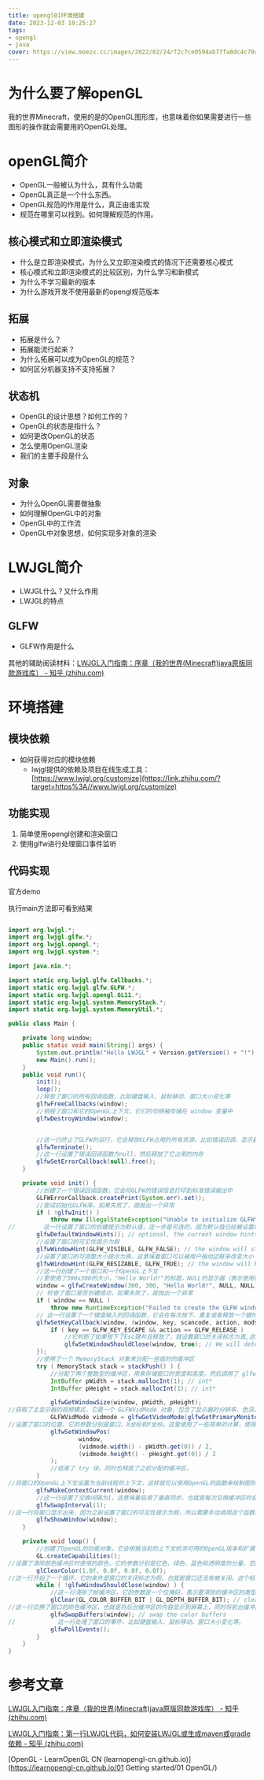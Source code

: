 ```yaml
---
title: opengl01环境搭建
date: 2023-12-03 10:25:27
tags:
- opengl
- java
cover: https://view.moezx.cc/images/2022/02/24/f2c7ce0594ab77fa8dc4c70d5379c8ea.png
---
```




# 为什么要了解openGL

我的世界Minecraft，使用的是的OpenGL图形库，也意味着你如果需要进行一些图形的操作就会需要用的OpenGL处理。

# openGL简介

- OpenGL一般被认为什么，具有什么功能
- OpenGL真正是一个什么东西。
- OpenGL规范的作用是什么，真正由谁实现
- 规范在哪里可以找到。如何理解规范的作用。

## 核心模式和立即渲染模式

- 什么是立即渲染模式，为什么又立即渲染模式的情况下还需要核心模式
- 核心模式和立即渲染模式的比较区别，为什么学习和新模式
- 为什么不学习最新的版本
- 为什么游戏开发不使用最新的opengl规范版本

## 拓展

- 拓展是什么？
- 拓展能流行起来？
- 为什么拓展可以成为OpenGL的规范？
- 如何区分机器支持不支持拓展？

## 状态机

- OpenGL的设计思想？如何工作的？
- OpenGL的状态是指什么？
- 如何更改OpenGL的状态
- 怎么使用OpenGL渲染
- 我们的主要手段是什么

## 对象

- 为什么OpenGL需要做抽象
- 如何理解OpenGL中的对象
- OpenGL中的工作流
- OpenGL中对象思想，如何实现多对象的渲染

# LWJGL简介

- LWJGL什么？又什么作用
- LWJGL的特点

## GLFW

- GLFW作用是什么

其他的辅助阅读材料：[LWJGL入门指南：序章（我的世界(Minecraft)java原版同款游戏库） - 知乎 (zhihu.com)](https://zhuanlan.zhihu.com/p/367160621)

# 环境搭建

 ## 模块依赖

- 如何获得对应的模块依赖
  - lwjgl提供的依赖及项目在线生成工具：[https://www.lwjgl.org/customize](https://link.zhihu.com/?target=https%3A//www.lwjgl.org/customize)

## 功能实现

1. 简单使用opengl创建和渲染窗口
2. 使用glfw进行处理窗口事件监听

## 代码实现

官方demo

执行main方法即可看到结果

```java

import org.lwjgl.*;
import org.lwjgl.glfw.*;
import org.lwjgl.opengl.*;
import org.lwjgl.system.*;

import java.nio.*;

import static org.lwjgl.glfw.Callbacks.*;
import static org.lwjgl.glfw.GLFW.*;
import static org.lwjgl.opengl.GL11.*;
import static org.lwjgl.system.MemoryStack.*;
import static org.lwjgl.system.MemoryUtil.*;

public class Main {

    private long window;
    public static void main(String[] args) {
        System.out.println("Hello LWJGL" + Version.getVersion() + "!");
        new Main().run();
    }
    public void run(){
        init();
        loop();
        //释放了窗口的所有回调函数，比如键盘输入、鼠标移动、窗口大小变化等
        glfwFreeCallbacks(window);
        //销毁了窗口和它的OpenGL上下文，它们的句柄被存储在 window 变量中
        glfwDestroyWindow(window);


        //这一行终止了GLFW的运行，它会释放GLFW占用的所有资源，比如错误回调、显示器列表、游戏手柄等。
        glfwTerminate();
        //这一行设置了错误回调函数为null，然后释放了它占用的内存
        glfwSetErrorCallback(null).free();
    }

    private void init() {
        //创建了一个错误回调函数，它会将GLFW的错误信息打印到标准错误输出中
        GLFWErrorCallback.createPrint(System.err).set();
        //尝试初始化GLFW库，如果失败了，就抛出一个异常
        if ( !glfwInit() )
            throw new IllegalStateException("Unable to initialize GLFW");
//        这一行设置了窗口的创建提示为默认值，这一步是可选的，因为默认值已经被设置好了。
        glfwDefaultWindowHints(); // optional, the current window hints are already the default
        //设置了窗口的可见性提示为假
        glfwWindowHint(GLFW_VISIBLE, GLFW_FALSE); // the window will stay hidden after creation
        //设置了窗口的可调整大小提示为真，这意味着窗口可以被用户拖动边框来改变大小
        glfwWindowHint(GLFW_RESIZABLE, GLFW_TRUE); // the window will be resizable
        //这一行创建了一个窗口和一个OpenGL上下文
        //里使用了300x300的大小，"Hello World!"的标题，NULL的显示器（表示使用窗口模式而不是全屏模式），NULL的共享窗口（表示不与其他窗口共享上下文）
        window = glfwCreateWindow(300, 300, "Hello World!", NULL, NULL);
        // 检查了窗口是否创建成功，如果失败了，就抛出一个异常
        if ( window == NULL )
            throw new RuntimeException("Failed to create the GLFW window");
        // 这一行设置了一个键盘输入的回调函数，它会在每次按下、重复或者释放一个键时被调用。这个函数的参数分别是窗口、键、扫描码、动作和修饰键。
        glfwSetKeyCallback(window, (window, key, scancode, action, mods) -> {
            if ( key == GLFW_KEY_ESCAPE && action == GLFW_RELEASE )
                //它判断了如果按下了Esc键并且释放了，就设置窗口的关闭标志为真,这样就可以在渲染循环中检测到并退出程序。
                glfwSetWindowShouldClose(window, true); // We will detect this in the rendering loop
        });
        //使用了一个 MemoryStack 对象来分配一些临时的缓冲区
        try ( MemoryStack stack = stackPush() ) {
            //分配了两个整数型的缓冲区，用来存储窗口的宽度和高度。然后调用了 glfwGetWindowSize 函数，它会将窗口的大小写入到缓冲区中。
            IntBuffer pWidth = stack.mallocInt(1); // int*
            IntBuffer pHeight = stack.mallocInt(1); // int*

            glfwGetWindowSize(window, pWidth, pHeight);
//获取了主显示器的视频模式，它是一个 GLFWVidMode 对象，包含了显示器的分辨率、色深、刷新率等信息。这里使用了 glfwGetPrimaryMonitor 函数来获取主显示器的句柄。
            GLFWVidMode vidmode = glfwGetVideoMode(glfwGetPrimaryMonitor());
//设置了窗口的位置，它的参数分别是窗口、X坐标和Y坐标。这里使用了一些简单的计算，使得窗口在显示器的中央显示。
            glfwSetWindowPos(
                    window,
                    (vidmode.width() - pWidth.get(0)) / 2,
                    (vidmode.height() - pHeight.get(0)) / 2
            );
            //结束了 try 块，同时也释放了之前分配的缓冲区。
        }
//将窗口的OpenGL上下文设置为当前线程的上下文，这样就可以使用OpenGL的函数来绘制图形了。在调用任何OpenGL的函数之前，必须要有一个当前的上下文。
        glfwMakeContextCurrent(window);
        //这一行设置了交换间隔为1，这意味着启用了垂直同步，也就是每次交换缓冲区时会等待显示器的刷新信号。这样可以避免画面的撕裂和闪烁现象。
        glfwSwapInterval(1);
//这一行将窗口显示出来，因为之前设置了窗口的可见性提示为假，所以需要手动调用这个函数来显示窗口。
        glfwShowWindow(window);
    }

    private void loop() {
        //创建了OpenGL的功能对象，它会根据当前的上下文检测可用的OpenGL版本和扩展，并将它们映射到Java的方法中。这一步是在使用OpenGL的函数之前必须要做的。
        GL.createCapabilities();
//设置了清除颜色缓冲区时使用的颜色，它的参数分别是红色、绿色、蓝色和透明度的分量，范围都是0.0到1.0。这里使用了1.0, 0.0, 0.0, 0.0，表示纯红色。
        glClearColor(1.0f, 0.0f, 0.0f, 0.0f);
//这一行开始了一个循环，它的条件是窗口的关闭标志为假，也就是窗口还没有被关闭。这个标志可以通过 glfwSetWindowShouldClose 函数来设置，或者通过用户点击窗口的关闭按钮来触发。
        while ( !glfwWindowShouldClose(window) ) {
            //这一行清除了帧缓冲区，它的参数是一个位掩码，表示要清除的缓冲区的类型。这里使用了 GL_COLOR_BUFFER_BIT | GL_DEPTH_BUFFER_BIT，表示清除颜色缓冲区和深度缓冲区。颜色缓冲区存储了像素的颜色信息，深度缓冲区存储了像素的深度信息。清除缓冲区时，会使用之前设置的清除值，比如颜色缓冲区会被填充为红色。
            glClear(GL_COLOR_BUFFER_BIT | GL_DEPTH_BUFFER_BIT); // clear the framebuffer
//这一行交换了窗口的颜色缓冲区，也就是将后台缓冲区的内容显示到屏幕上，同时将前台缓冲区的内容移动到后台
            glfwSwapBuffers(window); // swap the color buffers
//            这一行处理了窗口的事件，比如键盘输入、鼠标移动、窗口大小变化等。
            glfwPollEvents();
        }
    }
}
```











# 参考文章

[LWJGL入门指南：序章（我的世界(Minecraft)java原版同款游戏库） - 知乎 (zhihu.com)](https://zhuanlan.zhihu.com/p/367160621)

[LWJGL入门指南：第一行LWJGL代码，如何安装LWJGL或生成maven或gradle依赖 - 知乎 (zhihu.com)](https://zhuanlan.zhihu.com/p/367164750)

[OpenGL - LearnOpenGL CN (learnopengl-cn.github.io)](https://learnopengl-cn.github.io/01 Getting started/01 OpenGL/)
